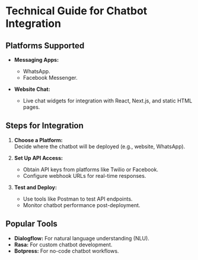 # Technical Guide for Chatbot Integration

## **Platforms Supported**
- **Messaging Apps:**  
  - WhatsApp.  
  - Facebook Messenger.  

- **Website Chat:**  
  - Live chat widgets for integration with React, Next.js, and static HTML pages.

## **Steps for Integration**
1. **Choose a Platform:**  
   Decide where the chatbot will be deployed (e.g., website, WhatsApp).  

2. **Set Up API Access:**  
   - Obtain API keys from platforms like Twilio or Facebook.  
   - Configure webhook URLs for real-time responses.

3. **Test and Deploy:**  
   - Use tools like Postman to test API endpoints.  
   - Monitor chatbot performance post-deployment.

## **Popular Tools**
- **Dialogflow:** For natural language understanding (NLU).  
- **Rasa:** For custom chatbot development.  
- **Botpress:** For no-code chatbot workflows.
